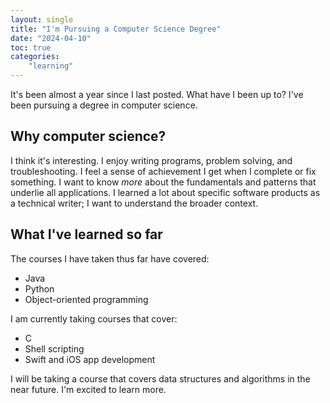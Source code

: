 ```yaml
---
layout: single
title: "I'm Pursuing a Computer Science Degree"
date: "2024-04-10"
toc: true
categories:
    "learning"
---
```


It's been almost a year since I last posted. What have I been up to? I've been pursuing a degree in computer science.

## Why computer science?

I think it's interesting. I enjoy writing programs, problem solving, and troubleshooting. I feel a sense of achievement I get when I complete or fix something. I want to know *more* about the fundamentals and patterns that underlie all applications. I learned a lot about specific software products as a technical writer; I want to understand the broader context.

## What I've learned so far

The courses I have taken thus far have covered:
- Java
- Python
- Object-oriented programming

I am currently taking courses that cover:
- C
- Shell scripting
- Swift and iOS app development

I will be taking a course that covers data structures and algorithms in the near future. I'm excited to learn more.